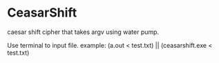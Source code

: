 # CeasarShift
caesar shift cipher that takes argv using water pump.

Use terminal to input file. 
example: (a.out < test.txt) || (ceasarshift.exe < test.txt) 

